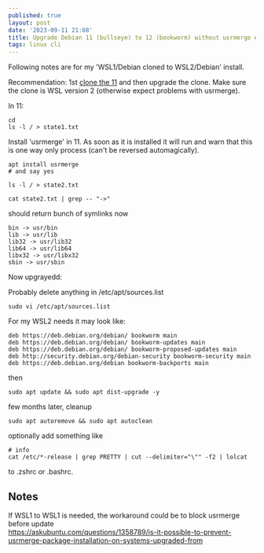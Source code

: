 ```yaml
---
published: true
layout: post
date: '2023-09-11 21:08'
title: Upgrade Debian 11 (bullseye) to 12 (bookworm) without usrmerge errors
tags: linux cli 
---
```

Following notes are for my 'WSL1/Debian cloned to WSL2/Debian' install.

Recommendation: 1st [clone the 11](/2023/09/11/How-would-you-go-about-cloning-a-WSL-distro/) and then upgrade the clone. Make sure the clone is WSL version 2 (otherwise expect problems with usrmerge).

In 11:

	cd
	ls -l / > state1.txt

Install 'usrmerge' in 11. As soon as it is installed it will run and warn that this is one way only process (can't be reversed automagically).

	apt install usrmerge
	# and say yes

	ls -l / > state2.txt

	cat state2.txt | grep -- "->"

should return bunch of symlinks now

	bin -> usr/bin
	lib -> usr/lib
	lib32 -> usr/lib32
	lib64 -> usr/lib64
	libx32 -> usr/libx32
	sbin -> usr/sbin

Now upgrayedd:

Probably delete anything in /etc/apt/sources.list

	sudo vi /etc/apt/sources.list

For my WSL2 needs it may look like:
	
	deb https://deb.debian.org/debian/ bookworm main
	deb https://deb.debian.org/debian/ bookworm-updates main
	deb https://deb.debian.org/debian/ bookworm-proposed-updates main
	deb http://security.debian.org/debian-security bookworm-security main
	deb https://deb.debian.org/debian bookworm-backports main

then

	sudo apt update && sudo apt dist-upgrade -y

few months later, cleanup

    sudo apt autoremove && sudo apt autoclean

optionally add something like 

	# info
	cat /etc/*-release | grep PRETTY | cut --delimiter="\"" -f2 | lolcat

to .zshrc or .bashrc.

## Notes

If WSL1 to WSL1 is needed, the workaround could be to block usrmerge before update  
<https://askubuntu.com/questions/1358789/is-it-possible-to-prevent-usrmerge-package-installation-on-systems-upgraded-from>
